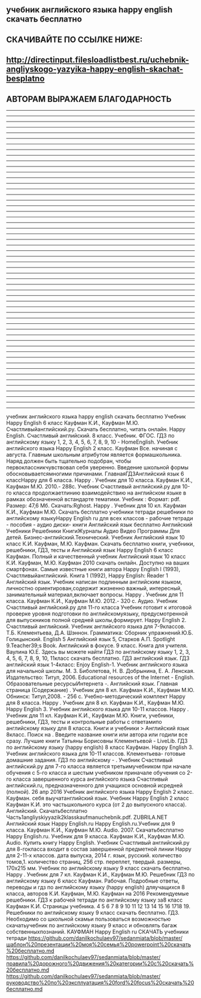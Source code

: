 учебник английского языка happy english скачать бесплатно
--------------------------------------------------
СКАЧИВАЙТЕ ПО ССЫЛКЕ НИЖЕ:
--------------------------------------------------
http://directinput.filesloadlistbest.ru/uchebnik-angliyskogo-yazyika-happy-english-skachat-besplatno
--------------------------------------------------
АВТОРАМ ВЫРАЖАЕМ БЛАГОДАРНОСТЬ
--------------------------------------------------
--------------------------------------------------
--------------------------------------------------
--------------------------------------------------
--------------------------------------------------
--------------------------------------------------
--------------------------------------------------
--------------------------------------------------
--------------------------------------------------
--------------------------------------------------
--------------------------------------------------
--------------------------------------------------
--------------------------------------------------
--------------------------------------------------
--------------------------------------------------
--------------------------------------------------
--------------------------------------------------
--------------------------------------------------
--------------------------------------------------
--------------------------------------------------
--------------------------------------------------
--------------------------------------------------
--------------------------------------------------
--------------------------------------------------
--------------------------------------------------
--------------------------------------------------
--------------------------------------------------
--------------------------------------------------
--------------------------------------------------
--------------------------------------------------
--------------------------------------------------
--------------------------------------------------
--------------------------------------------------
--------------------------------------------------
--------------------------------------------------
--------------------------------------------------
--------------------------------------------------
--------------------------------------------------
--------------------------------------------------
--------------------------------------------------
--------------------------------------------------
--------------------------------------------------
--------------------------------------------------
--------------------------------------------------
--------------------------------------------------
--------------------------------------------------
--------------------------------------------------
--------------------------------------------------
--------------------------------------------------
--------------------------------------------------
--------------------------------------------------
--------------------------------------------------
--------------------------------------------------
--------------------------------------------------
--------------------------------------------------
учебник английского языка happy english скачать бесплатно Учебник Happy English 6 класс Кауфман К.И., Кауфман М.Ю. Счастливыйанглийский.ру. Скачать бесплатно, читать онлайн. Happy English. Счастливый английский. 8 класс. Учебник. ФГОС. ГДЗ по английскому языку 1, 2, 3, 4, 5, 6, 7, 8, 9, 10  - HomeEnglish. Учебник английского языка Happy English 2 класс. Кауфман  Все. начиная с августа. Главным школьным атрибутом является формашкольника. Наряд должен быть тщательно подобран, чтобы первоклассникчувствовал себя уверенно. Введение школьной формы обосновываетсямногими причинами. ГлавнаяГДЗАнглийский язык 6 классHappy для 6 класса. Happy . Учебник для 10 класса. Кауфман К.И., Кауфман М.Ю. 2010.- 288с. Учебник Счастливый английский.ру для 10-го класса продолжаетлинию  взаимодействию на английском языке в рамках обозначенной встандарте тематики. Учебник : Формат: pdf. Размер: 47,6 Мб. Скачать:Rghost. Happy . Учебник для 10 кл. Кауфман К.И., Кауфман М.Ю. Скачать бесплатно учебники тетради решебники по английскому языкуHappy English ru для всех классов - рабочие тетради - пособия - аудио диски- книги  Английский язык бесплатно Английский Учебники Решебники КнигиЖурналы Аудио Видео Программы Для детей. Бизнес-английский.Технический. Учебник Английский язык 10 класс К.И. Кауфман, М.Ю. Кауфман. Скачать бесплатно книги, учебники, решебники, ГДЗ, тесты и
Английский язык Happy English 6 класс Кауфман. Полный и качественный учебник Английский язык 10 класс К.И. Кауфман, М.Ю. Кауфман 2010 скачать онлайн. Доступно на ваших смартфонах. Самые известные книги автора Happy English I (1993), Счастливыйанглийский. Книга 1 (1992), Happy English: Reader 1  Английский язык. Учебник написан подлинным английским языком, личностно ориентирован,содержит жизненно важный, интересный, занимательный материал,включает вопросы. Happy . Учебник для 11 класса. Кауфман К.И., Кауфман М.Ю. 2012.- 320 с.  Аудио. Учебник Счастливый английский.ру для 11-го класса Учебник готовит к итоговой проверке уровня подготовки по английскомуязыку, предусмотренной для выпускников полной средней школы,формирует. Happy English 2. Счастливый английский. Учебник английского языка для 7-9классов. Т.Б. Клементьева, Д.А. Шэннон. Грамматика: Сборник упражнений.Ю.Б. Голицынский. English 5 Английский язык 5, Старков А.П. Spotlight 9.Teacher39;s Book. Английский в фокусе. 9 класс. Книга для учителя. Ваулина Ю.Е. Здесь вы можете найти ГДЗ по английскому языку 1, 2, 3, 4, 5, 6, 7, 8, 9, 10, 11класс скачать бесплатно. ГДЗ английский язык.  ГДЗ английский язык 1-4класс: Enjoy English-1. Учебник английского языка для начальной школы. М. З. Биболетова, Н. В. Добрынина, Е. А. Ленская. Издательство: Титул, 2006. Educational resources of the Internet - English. Образовательные ресурсыИнтернета -. Английский язык. Главная страница (Содержание)  . Учебник для 8 кл. Кауфман К.И., Кауфман М.Ю. Обнинск: Титул,2008. - 256 с. Учебно-методический комплект Happy  для 8 класса. Happy . Учебник для 8 кл. Кауфман К.И., Кауфман М.Ю. Happy English 3. Учебник английского языка для 10-11 классов. Happy . Учебник для 11 кл. Кауфман К.И., Кауфман М.Ю.
Книги, учебники, решебники, ГДЗ, тесты и контрольные работы с ответамипо английскому языку для 8 класса. Книги и учебники > Английский язык 8класс. Поиск на . Введите название книги или автора или годили все сразу. Лучшие книги Татьяны Борисовны Клементьевой - LiveLib. ГДЗ по английскому языку (happy english) 8 класс Кауфман. Happy English 3. Учебник английского языка для 10-11 классов. Клементьева- готовые домашние задания. ГДЗ по английскому - . Учебник Счастливый английский.ру для 7-го класса является третьимучебником при начале обучения с 5-го класса и шестым учебником приначале обучения со 2-го класса завершенного курса английского языка Счастливый английский.ru, предназначенного для учащихся основной исредней (полной). 26 апр 2016  Учебник английского языка Happy English 2 класс. Кауфман.  себя выучатанглийский язык. Учебник Happy English 2 класс Кауфман К.И.  это частьшкольного курса (от 2 до выпускного класса).  Английский. Скачатьбесплатно Часть1angliyskiyyazik2klasskaufmanuchebnik.pdf. ZUBRILA.NET  Английский язык  Happy English.ru  Happy English.ru.Учебник для 9 класса. Кауфман К.И., Кауфман М.Ю.  Audio. 2007. Скачатьбесплатно Happy English.ru. Учебник для 9 класса. Кауфман К.И., Кауфман М.Ю.  Audio. Купить книгу Happy English.  Учебник Счастливый английский.ру для 8-гокласса входит в состав завершенной предметной линии Happy для 2-11-х классов.  дата выпуска, 2014 г. язык, русский. количество томов,1. количество страниц, 256 стр. переплет, твердый. размеры, 170x215 мм. Учебник по английскому языку 9 класс скачать бесплатно. Happy . Учебник для 7 кл. Кауфман К.И., Кауфман М.Ю.
Решебник ГДЗ по английскому языку 6 класс Кауфман. Рабочая. Подробные ответы, переводы и гдз по английскому языку (happy english) дляучащихся 8 класса, авторов К.И. Кауфман, М.Ю. Кауфман на 2016 Рекомендуемые решебники. ГДЗ к рабочей тетради по английскому языку за8 класс Кауфман К.И. Страницы учебника. 4 5 6 7 8 9 10 11 12 13 14 15 16 1718 19. Решебники по английскому языку 9 класс скачать бесплатно. ГДЗ. Необходимо со школьной скамьи пользоваться возможностью скачатьучебник по английскому языку 9 класс и обновлять багаж собственныхпознаний. КАУФМАН Happy English ru СКАЧАТЬ учебники тетради
https://github.com/danilkochulaev97/sedanmiata/blob/master/шаблон%20презентации%20моя%20семья%20powerpoint%20скачать%20бесплатно.md
https://github.com/danilkochulaev97/sedanmiata/blob/master/правила%20дорожного%20движения%20категории%20с%20скачать%20бесплатно.md
https://github.com/danilkochulaev97/sedanmiata/blob/master/руководство%20по%20эксплуатация%20ford%20focus%20скачать%20бесплатно.md